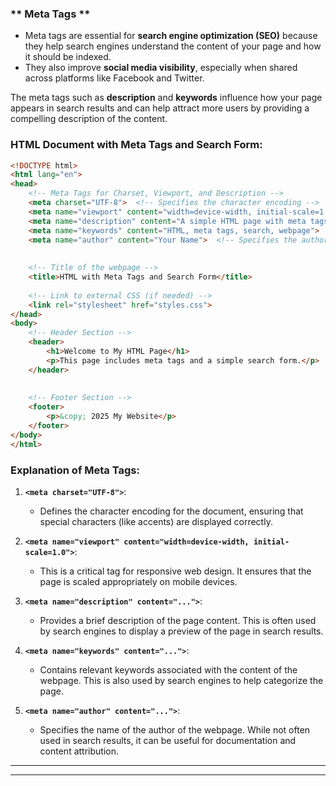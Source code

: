 ### ** Meta Tags **
- Meta tags are essential for **search engine optimization (SEO)** because they help search engines understand the content of your page and how it should be indexed.
- They also improve **social media visibility**, especially when shared across platforms like Facebook and Twitter.
  
The meta tags such as **description** and **keywords** influence how your page appears in search results and can help attract more users by providing a compelling description of the content.


### **HTML Document with Meta Tags and Search Form:**

```html
<!DOCTYPE html>
<html lang="en">
<head>
    <!-- Meta Tags for Charset, Viewport, and Description -->
    <meta charset="UTF-8">  <!-- Specifies the character encoding -->
    <meta name="viewport" content="width=device-width, initial-scale=1.0">  <!-- Ensures responsive design on mobile devices -->
    <meta name="description" content="A simple HTML page with meta tags and a search form.">  <!-- Describes the content of the page for search engines -->
    <meta name="keywords" content="HTML, meta tags, search, webpage">  <!-- Keywords related to the page content -->
    <meta name="author" content="Your Name">  <!-- Specifies the author of the webpage -->
    
   
    <!-- Title of the webpage -->
    <title>HTML with Meta Tags and Search Form</title>
    
    <!-- Link to external CSS (if needed) -->
    <link rel="stylesheet" href="styles.css">
</head>
<body>
    <!-- Header Section -->
    <header>
        <h1>Welcome to My HTML Page</h1>
        <p>This page includes meta tags and a simple search form.</p>
    </header>
    
    
    <!-- Footer Section -->
    <footer>
        <p>&copy; 2025 My Website</p>
    </footer>
</body>
</html>
```

### **Explanation of Meta Tags:**

1. **`<meta charset="UTF-8">`**:
   - Defines the character encoding for the document, ensuring that special characters (like accents) are displayed correctly.

2. **`<meta name="viewport" content="width=device-width, initial-scale=1.0">`**:
   - This is a critical tag for responsive web design. It ensures that the page is scaled appropriately on mobile devices.

3. **`<meta name="description" content="...">`**:
   - Provides a brief description of the page content. This is often used by search engines to display a preview of the page in search results.

4. **`<meta name="keywords" content="...">`**:
   - Contains relevant keywords associated with the content of the webpage. This is also used by search engines to help categorize the page.

5. **`<meta name="author" content="...">`**:
   - Specifies the name of the author of the webpage. While not often used in search results, it can be useful for documentation and content attribution.



---


---

